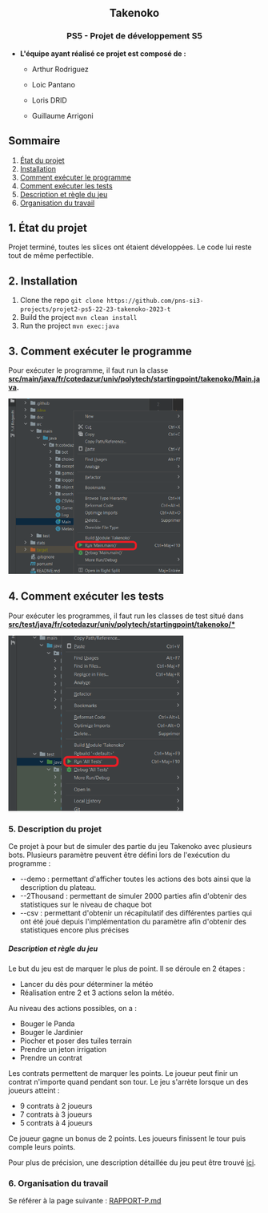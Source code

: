 <h2 align="center">Takenoko</h2>
<h3 align="center">PS5 - Projet de développement S5</h3>

- **L'équipe ayant réalisé ce projet est composé de :**

  - Arthur Rodriguez

  - Loic Pantano

  - Loris DRID

  - Guillaume Arrigoni


## Sommaire
1. [État du projet](#1-état-du-projet)
2. [Installation](#2-installation)
3. [Comment exécuter le programme](#3-comment-exécuter-le-programme)
4. [Comment exécuter les tests](#4-comment-exécuter-les-tests)
5. [Description et règle du jeu](#5-description-du-projet)
6. [Organisation du travail](#6-organisation-du-travail)

## 1. État du projet
Projet terminé, toutes les slices ont étaient développées. Le code lui reste tout de même perfectible. 

## 2. Installation
1. Clone the repo
   `git clone https://github.com/pns-si3-projects/projet2-ps5-22-23-takenoko-2023-t`
2. Build the project
   `mvn clean install`
3. Run the project
   `mvn exec:java`

## 3. Comment exécuter le programme
Pour exécuter le programme, il faut run la classe **[src/main/java/fr/cotedazur/univ/polytech/startingpoint/takenoko/Main.java](https://github.com/guillaumeArrigoni/School_Project_Takenoko/blob/master/src/main/java/fr/cotedazur/univ/polytech/startingpoint/takenoko/Main.java).**

<img src="https://github.com/guillaumeArrigoni/School_Project_Takenoko/blob/master/doc/Image/run_main.png" alt="exécuter le programme" width="350"/>

## 4. Comment exécuter les tests
Pour exécuter les programmes, il faut run les classes de test situé dans **[src/test/java/fr/cotedazur/univ/polytech/startingpoint/takenoko/*](https://github.com/guillaumeArrigoni/School_Project_Takenoko/tree/master/src/test/java/fr/cotedazur/univ/polytech/startingpoint/takenoko)**

<img src="https://github.com/guillaumeArrigoni/School_Project_Takenoko/blob/master/doc/Image/test.png" alt="exécuter les tests" width="350"/>

### 5. Description du projet
Ce projet à pour but de simuler des partie du jeu Takenoko avec plusieurs bots.
Plusieurs paramètre peuvent être défini lors de l'exécution du programme : 
- --demo : permettant d'afficher toutes les actions des bots ainsi que la description du plateau.
- --2Thousand : permettant de simuler 2000 parties afin d'obtenir des statistiques sur le niveau de chaque bot
- --csv : permettant d'obtenir un récapitulatif des différentes parties qui ont été joué depuis l'implémentation du paramètre afin d'obtenir des statistiques encore plus précises

##### Description et règle du jeu
Le but du jeu est de marquer le plus de point. 
Il se déroule en 2 étapes :
- Lancer du dès pour déterminer la météo
- Réalisation entre 2 et 3 actions selon la météo.

Au niveau des actions possibles, on a :
- Bouger le Panda
- Bouger le Jardinier
- Piocher et poser des tuiles terrain
- Prendre un jeton irrigation
- Prendre un contrat

Les contrats permettent de marquer les points.
Le joueur peut finir un contrat n'importe quand pendant son tour.
Le jeu s'arrète lorsque un des joueurs atteint :
- 9 contrats à 2 joueurs
- 7 contrats à 3 joueurs
- 5 contrats à 4 joueurs

Ce joueur gagne un bonus de 2 points.
Les joueurs finissent le tour puis comple leurs points. 

Pour plus de précision, une description détaillée du jeu peut être trouvé [ici](https://www.matagot.com/IMG/pdf/takenokoregle-2.pdf).

### 6. Organisation du travail
Se référer à la page suivante : [RAPPORT-P.md](https://github.com/guillaumeArrigoni/School_Project_Takenoko/blob/master/doc/RAPPORT-P.md)

